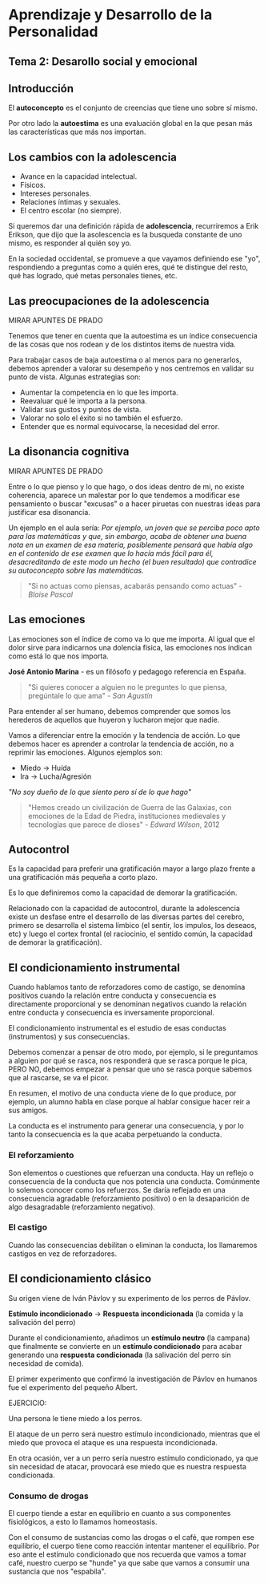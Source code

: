# Aprendizaje y Desarrollo de la Personalidad

## Tema 2: Desarollo social y emocional

## Introducción

El **autoconcepto** es el conjunto de creencias que tiene uno sobre sí mismo. 

Por otro lado la **autoestima** es una evaluación global en la que pesan más las características que más nos importan.

## Los cambios con la adolescencia

- Avance en la capacidad intelectual.
- Físicos.
- Intereses personales.
- Relaciones íntimas y sexuales.
- El centro escolar (no siempre).

Si queremos dar una definición rápida de **adolescencia**, recurriremos a Erik Erikson, que dijo que la asolescencia es la busqueda constante de uno mismo, es responder al quién soy yo.

En la sociedad occidental, se promueve a que vayamos definiendo ese "yo", respondiendo a preguntas como a quién eres, qué te distingue del resto, qué has logrado, qué metas personales tienes, etc.

## Las preocupaciones de la adolescencia

MIRAR APUNTES DE PRADO

Tenemos que tener en cuenta que la autoestima es un índice consecuencia de las cosas que nos rodean y de los distintos items de nuestra vida. 

Para trabajar casos de baja autoestima o al menos para no generarlos, debemos aprender a valorar su desempeño y nos centremos en validar su punto de vista. Algunas estrategias son:

- Aumentar la competencia en lo que les importa.
- Reevaluar qué le importa  a la persona.
- Validar sus gustos y puntos de vista.
- Valorar no solo el éxito si no también el esfuerzo.
- Entender que es normal equivocarse, la necesidad del error.

## La disonancia cognitiva

MIRAR APUNTES DE PRADO

Entre o lo que pienso y lo que hago, o dos ideas dentro de mi, no existe coherencia, aparece un malestar por lo que tendemos a modificar ese pensamiento o buscar "excusas" o a hacer piruetas con nuestras ideas para justificar esa disonancia.

Un ejemplo en el aula sería: *Por ejemplo, un joven que se perciba poco apto para las matemáticas y que, sin embargo, acaba de obtener una buena nota en un examen de esa materia, posiblemente pensará que había algo en el contenido de ese examen que lo hacía más fácil para él, desacreditando de este modo un hecho (el buen resultado) que contradice su autoconcepto sobre las matemáticas.*

> "Si no actuas como piensas, acabarás pensando como actuas" - *Blaise Pascal*

## Las emociones

Las emociones son el índice de como va lo que me importa. Al igual que el dolor sirve para indicarnos una dolencia física, las emociones nos indican como está lo que nos importa.


**José Antonio Marina** - es un filósofo y pedagogo referencia en España. 

> "Si quieres conocer a alguien no le preguntes lo que piensa, pregúntale lo que ama" - *San Agustín*

Para entender al ser humano, debemos comprender que somos los herederos de aquellos que huyeron y lucharon mejor que nadie.

Vamos a diferenciar entre la emoción y la tendencia de acción. Lo que debemos hacer es aprender a controlar la tendencia de acción, no a reprimir las emociones. Algunos ejemplos son:

- Miedo -> Huída
- Ira -> Lucha/Agresión

*"No soy dueño de lo que siento pero sí de lo que hago"*

> "Hemos creado un civilización de Guerra de las Galaxias, con emociones de la Edad de Piedra, instituciones medievales y tecnologías que parece de dioses" - *Edward Wilson*, 2012

## Autocontrol

Es la capacidad para preferir una gratificación mayor a largo plazo frente a una gratificación más pequeña a corto plazo.

Es lo que definiremos como la capacidad de demorar la gratificación.

Relacionado con la capacidad de autocontrol, durante la adolescencia existe un desfase entre el desarrollo de las diversas partes del cerebro, primero se desarrolla el sistema límbico (el sentir, los impulos, los deseaos, etc) y luego el cortex frontal (el raciocinio, el sentido común, la capacidad de demorar la gratificación). 

## El condicionamiento instrumental
Cuando hablamos tanto de reforzadores como de castigo, se denomina positivos cuando la relación entre conducta y consecuencia es directamente proporcional y se denominan negativos cuando la relación entre conducta y consecuencia es inversamente proporcional.

El condicionamiento instrumental es el estudio de esas conductas (instrumentos) y sus consecuencias.

Debemos comenzar a pensar de otro modo, por ejemplo, si le preguntamos a alguien por qué se rasca, nos responderá que se rasca porque le pica, PERO NO, debemos empezar a pensar que uno se rasca porque sabemos que al rascarse, se va el picor.

En resumen, el motivo de una conducta viene de lo que produce, por ejemplo, un alumno habla en clase porque al hablar consigue hacer reir a sus amigos.

La conducta es el instrumento para generar una consecuencia, y por lo tanto la consecuencia es la que acaba perpetuando la conducta.

### El reforzamiento

Son elementos o cuestiones que refuerzan una conducta. Hay un reflejo o consecuencia de la conducta que nos potencia una conducta. Comúnmente lo solemos conocer como los refuerzos. Se daría reflejado en una consecuencia agradable (reforzamiento positivo) o en la desaparición de algo desagradable (reforzamiento negativo).

### El castigo

Cuando las consecuencias debilitan o eliminan la conducta, los llamaremos castigos en vez de reforzadores.

## El condicionamiento clásico

Su origen viene de Iván Pávlov y su experimento de los perros de Pávlov.

**Estímulo incondicionado** -> **Respuesta incondicionada** (la comida y la salivación del perro)

Durante el condicionamiento, añadimos un **estímulo neutro** (la campana) que finalmente se convierte en un **estímulo condicionado** para acabar generando una **respuesta condicionada** (la salivación del perro sin necesidad de comida).

El primer experimento que confirmó la investigación de Pávlov en humanos fue el experimento del pequeño Albert.

EJERCICIO:

Una persona le tiene miedo a los perros.

El ataque de un perro será nuestro estímulo incondicionado, mientras que el miedo que provoca el ataque es una respuesta incondicionada.

En otra ocasión, ver a un perro sería nuestro estímulo condicionado, ya que sin necesidad de atacar, provocará ese miedo que es nuestra respuesta condicionada.

### Consumo de drogas

El cuerpo tiende a estar en equilibrio en cuanto a sus componentes fisiológicos, a esto lo llamamos homeostasis.

Con el consumo de sustancias como las drogas o el café, que rompen ese equilibrio, el cuerpo tiene como reacción intentar mantener el equilibrio. Por eso ante el estímulo condicionado que nos recuerda que vamos a tomar café, nuestro cuerpo se "hunde" ya que sabe que vamos a consumir una sustancia que nos "espabila".
